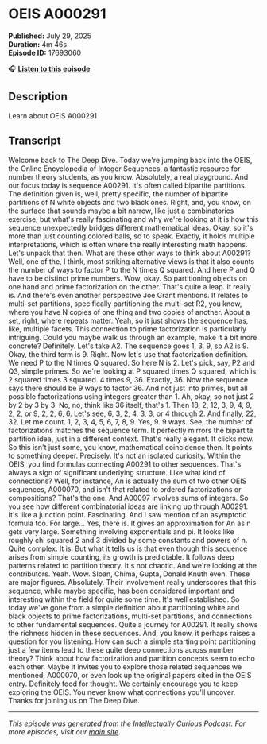 # OEIS A000291

**Published:** July 29, 2025  
**Duration:** 4m 46s  
**Episode ID:** 17693060

🎧 **[Listen to this episode](https://intellectuallycurious.buzzsprout.com/2529712/episodes/17693060-oeis-a000291)**

## Description

Learn about OEIS A000291

## Transcript

Welcome back to The Deep Dive. Today we're jumping back into the OEIS, the Online Encyclopedia of Integer Sequences, a fantastic resource for number theory students, as you know. Absolutely, a real playground. And our focus today is sequence A00291. It's often called bipartite partitions. The definition given is, well, pretty specific, the number of bipartite partitions of N white objects and two black ones. Right, and, you know, on the surface that sounds maybe a bit narrow, like just a combinatorics exercise, but what's really fascinating and why we're looking at it is how this sequence unexpectedly bridges different mathematical ideas. Okay, so it's more than just counting colored balls, so to speak. Exactly, it holds multiple interpretations, which is often where the really interesting math happens. Let's unpack that then. What are these other ways to think about A00291? Well, one of the, I think, most striking alternative views is that it also counts the number of ways to factor P to the N times Q squared. And here P and Q have to be distinct prime numbers. Wow, okay. So partitioning objects on one hand and prime factorization on the other. That's quite a leap. It really is. And there's even another perspective Joe Grant mentions. It relates to multi-set partitions, specifically partitioning the multi-set R2, you know, where you have N copies of one thing and two copies of another. About a set, right, where repeats matter. Yeah, so it just shows the sequence has, like, multiple facets. This connection to prime factorization is particularly intriguing. Could you maybe walk us through an example, make it a bit more concrete? Definitely. Let's take A2. The sequence goes 1, 3, 9, so A2 is 9. Okay, the third term is 9. Right. Now let's use that factorization definition. We need P to the N times Q squared. So here N is 2. Let's pick, say, P2 and Q3, simple primes. So we're looking at P squared times Q squared, which is 2 squared times 3 squared. 4 times 9, 36. Exactly, 36. Now the sequence says there should be 9 ways to factor 36. And not just into primes, but all possible factorizations using integers greater than 1. Ah, okay, so not just 2 by 2 by 3 by 3. No, no, think like 36 itself, that's 1. Then 18, 2, 12, 3, 9, 4, 9, 2, 2, or 9, 2, 2, 6, 6. Let's see, 6, 3, 2, 4, 3, 3, or 4 through 2. And finally, 22, 32. Let me count. 1, 2, 3, 4, 5, 6, 7, 8, 9. Yes, 9. 9 ways. See, the number of factorizations matches the sequence term. It perfectly mirrors the bipartite partition idea, just in a different context. That's really elegant. It clicks now. So this isn't just some, you know, mathematical coincidence then. It points to something deeper. Precisely. It's not an isolated curiosity. Within the OEIS, you find formulas connecting A00291 to other sequences. That's always a sign of significant underlying structure. Like what kind of connections? Well, for instance, An is actually the sum of two other OEIS sequences, A000070, and isn't that related to ordered factorizations or compositions? That's the one. And A00097 involves sums of integers. So you see how different combinatorial ideas are linking up through A00291. It's like a junction point. Fascinating. And I saw mention of an asymptotic formula too. For large... Yes, there is. It gives an approximation for An as n gets very large. Something involving exponentials and pi. It looks like roughly chi squared 2 and 3 divided by some constants and powers of n. Quite complex. It is. But what it tells us is that even though this sequence arises from simple counting, its growth is predictable. It follows deep patterns related to partition theory. It's not chaotic. And we're looking at the contributors. Yeah. Wow. Sloan, Chima, Gupta, Donald Knuth even. These are major figures. Absolutely. Their involvement really underscores that this sequence, while maybe specific, has been considered important and interesting within the field for quite some time. It's well established. So today we've gone from a simple definition about partitioning white and black objects to prime factorizations, multi-set partitions, and connections to other fundamental sequences. Quite a journey for A00291. It really shows the richness hidden in these sequences. And, you know, it perhaps raises a question for you listening. How can such a simple starting point partitioning just a few items lead to these quite deep connections across number theory? Think about how factorization and partition concepts seem to echo each other. Maybe it invites you to explore those related sequences we mentioned, A000070, or even look up the original papers cited in the OEIS entry. Definitely food for thought. We certainly encourage you to keep exploring the OEIS. You never know what connections you'll uncover. Thanks for joining us on The Deep Dive.

---
*This episode was generated from the Intellectually Curious Podcast. For more episodes, visit our [main site](https://intellectuallycurious.buzzsprout.com).*
